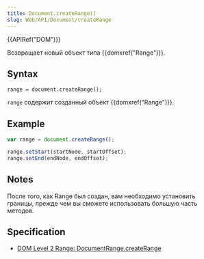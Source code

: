 ```yaml
---
title: Document.createRange()
slug: Web/API/Document/createRange
---
```


{{APIRef("DOM")}}

Возвращает новый объект типа {{domxref("Range")}}.

## Syntax

```
range = document.createRange();
```

`range` содержит созданный объект {{domxref("Range")}}.

## Example

```js
var range = document.createRange();

range.setStart(startNode, startOffset);
range.setEnd(endNode, endOffset);
```

## Notes

После того, как Range был создан, вам необходимо установить границы, прежде чем вы сможете использовать большую часть методов.

## Specification

- [DOM Level 2 Range: DocumentRange.createRange](http://www.w3.org/TR/DOM-Level-2-Traversal-Range/ranges.html#Level2-DocumentRange-method-createRange)
